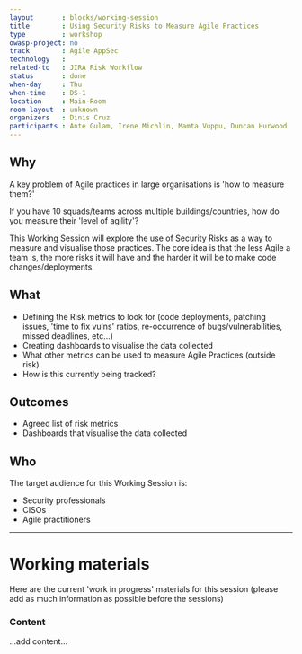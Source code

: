 ```yaml
---
layout       : blocks/working-session
title        : Using Security Risks to Measure Agile Practices
type         : workshop
owasp-project: no
track        : Agile AppSec
technology   :
related-to   : JIRA Risk Workflow
status       : done
when-day     : Thu
when-time    : DS-1
location     : Main-Room
room-layout  : unknown
organizers   : Dinis Cruz
participants : Ante Gulam, Irene Michlin, Mamta Vuppu, Duncan Hurwood
---
```


## Why

A key problem of Agile practices in large organisations is 'how to measure them?'

If you have 10 squads/teams across multiple buildings/countries, how do you measure their 'level of agility'?

This Working Session will explore the use of Security Risks as a way to measure and visualise those practices. The core idea
is that the less Agile a team is, the more risks it will have and the harder it will be to make code changes/deployments.

## What

 - Defining the Risk metrics to look for (code deployments, patching issues, 'time to fix vulns' ratios, re-occurrence of bugs/vulnerabilities, missed deadlines, etc...)
 - Creating dashboards to visualise the data collected
 - What other metrics can be used to measure Agile Practices (outside risk)
 - How is this currently being tracked?

## Outcomes

- Agreed list of risk metrics
- Dashboards that visualise the data collected

## Who

The target audience for this Working Session is:

- Security professionals
- CISOs
- Agile practitioners

--- 

# Working materials

Here are the current 'work in progress' materials for this session (please add as much information as possible before the sessions)

### Content

...add content...
